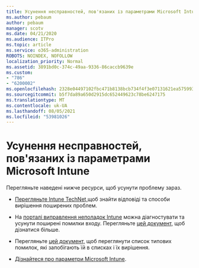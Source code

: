```yaml
---
title: Усунення несправностей, пов'язаних із параметрами Microsoft Intune
ms.author: pebaum
author: pebaum
manager: scotv
ms.date: 04/21/2020
ms.audience: ITPro
ms.topic: article
ms.service: o365-administration
ROBOTS: NOINDEX, NOFOLLOW
localization_priority: Normal
ms.assetid: 3891bd0c-374c-49aa-9336-86caccb9639e
ms.custom:
- "786"
- "6200002"
ms.openlocfilehash: 2328e04497102fbc471b8138bcb734f4f3e07131621ea57599330ffdf545ab1d
ms.sourcegitcommit: b5f7da89a650d2915dc652449623c78be6247175
ms.translationtype: MT
ms.contentlocale: uk-UA
ms.lasthandoff: 08/05/2021
ms.locfileid: "53981026"
---
```

# <a name="troubleshoot-issues-with-enrollment-options-microsoft-intune"></a>Усунення несправностей, пов'язаних із параметрами Microsoft Intune

Перегляньте наведені нижче ресурси, щоб усунути проблему зараз.
  
- [Перегляньте Intune TechNet,](https://social.technet.microsoft.com/Forums/home?category=microsoftintune&amp;filter=alltypes&amp;sort=lastpostdesc)щоб знайти відповіді та способи вирішення поширених проблем.

- На [порталі виправлення неполадок Intune](https://aka.ms/intunetroubleshooting) можна діагностувати та усунути поширені помилки входу. Перегляньте [цей документ,](https://docs.microsoft.com/intune/help-desk-operators) щоб дізнатися більше.

- Перегляньте [цей документ,](https://docs.microsoft.com/troubleshoot/mem/intune/troubleshoot-device-enrollment-in-intune) щоб переглянути список типових помилок, які запобігають їй в списках і їх вирішення.

- [Дізнайтеся про параметри Microsoft Intune](https://docs.microsoft.com/intune/enrollment-options).
